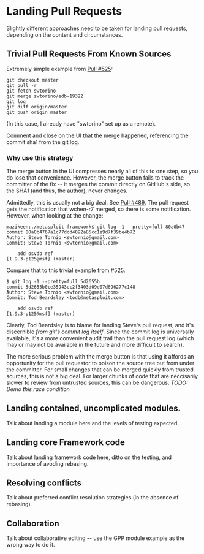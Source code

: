 # Landing Pull Requests

Slightly different approaches need to be taken for landing pull requests, depending on the content and circumstances.

## Trivial Pull Requests From Known Sources

Extremely simple example from [Pull #525](https://github.com/rapid7/metasploit-framework/pull/525):

````
git checkout master
git pull -r
git fetch swtorino
git merge swtorino/edb-19322
git log
git diff origin/master
git push origin master
````

(In this case, I already have "swtorino" set up as a remote).

Comment and close on the UI that the merge happened, referencing the commit sha1 from the git log.

### Why use this strategy

The merge button in the UI compresses nearly all of this to one step, so you do lose that convenience. However, the merge button fails to track the committer of the fix -- it merges the commit directly on GitHub's side, so the SHA1 (and thus, the author), never changes.

Admittedly, this is usually not a big deal. See [Pull #489](https://github.com/rapid7/metasploit-framework/pull/489). The pull request gets the notification that wchen-r7 merged, so there is some notification. However, when looking at the change:

````
mazikeen:./metasploit-framework$ git log -1 --pretty=full 80a0b47
commit 80a0b4767a1c77dcd4092a85cc1e9d7f39be4b72
Author: Steve Tornio <swtornio@gmail.com>
Commit: Steve Tornio <swtornio@gmail.com>

    add osvdb ref
[1.9.3-p125@msf] (master) 
````

Compare that to this trivial example from #525.

````
$ git log -1 --pretty=full 5d2655b
commit 5d2655b0ce35943ec2f3403d09d07d696277c148
Author: Steve Tornio <swtornio@gmail.com>
Commit: Tod Beardsley <todb@metasploit.com>

    add osvdb ref
[1.9.3-p125@msf] (master) 
````

Clearly, Tod Beardsley is to blame for landing Steve's pull request, and it's discernible *from git's commit log itself*. Since the commit log is universally available, it's a more convenient audit trail than the pull request log (which may or may not be available in the future and more difficult to search).

The more serious problem with the merge button is that using it affords an opportunity for the pull requestor to poison the source tree out from under the committer. For small changes that can be merged quickly from trusted sources, this is not a big deal. For larger chunks of code that are neccisarily slower to review from untrusted sources, this can be dangerous. *TODO: Demo this race condition*

## Landing contained, uncomplicated modules.

Talk about landing a module here and the levels of testing expected.

## Landing core Framework code

Talk about landing framework code here, ditto on the testing, and importance of avoding rebasing.

## Resolving conflicts

Talk about preferred conflict resolution strategies (in the absence of rebasing).

## Collaboration

Talk about collaborative editing -- use the GPP module example as the wrong way to do it.
